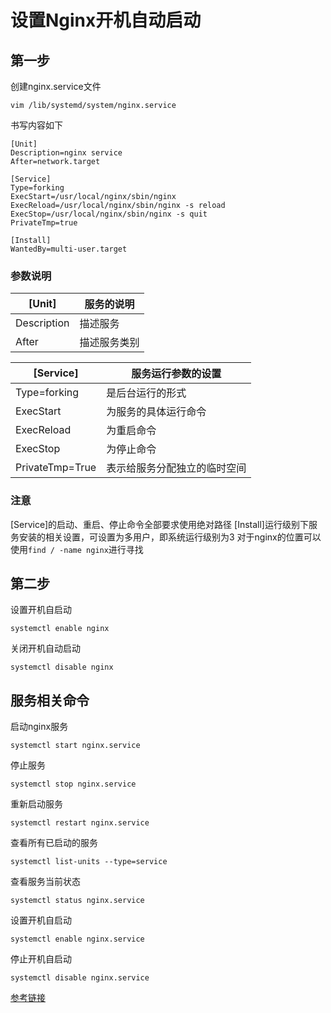 ﻿# 设置Nginx开机自动启动

## 第一步

创建nginx.service文件

`vim /lib/systemd/system/nginx.service`

书写内容如下

```shell
[Unit]
Description=nginx service
After=network.target

[Service]
Type=forking
ExecStart=/usr/local/nginx/sbin/nginx
ExecReload=/usr/local/nginx/sbin/nginx -s reload
ExecStop=/usr/local/nginx/sbin/nginx -s quit
PrivateTmp=true

[Install]
WantedBy=multi-user.target
```

### 参数说明

|[Unit]|服务的说明|
|-|-|
|Description|描述服务|
|After|描述服务类别|

|[Service]|服务运行参数的设置|
|-|-|
|Type=forking|是后台运行的形式|
|ExecStart|为服务的具体运行命令|
|ExecReload|为重启命令|
|ExecStop|为停止命令|
|PrivateTmp=True|表示给服务分配独立的临时空间|

### 注意

[Service]的启动、重启、停止命令全部要求使用绝对路径
[Install]运行级别下服务安装的相关设置，可设置为多用户，即系统运行级别为3
对于nginx的位置可以使用`find / -name nginx`进行寻找


## 第二步

设置开机自启动

`systemctl enable nginx`

关闭开机自动启动

`systemctl disable nginx`

## 服务相关命令

启动nginx服务

`systemctl start nginx.service`

停止服务

`systemctl stop nginx.service`

重新启动服务

`systemctl restart nginx.service`

查看所有已启动的服务

`systemctl list-units --type=service`

查看服务当前状态

`systemctl status nginx.service`

设置开机自启动

`systemctl enable nginx.service`

停止开机自启动

`systemctl disable nginx.service`


[参考链接](https://www.cnblogs.com/jepson6669/p/9131217.html)
